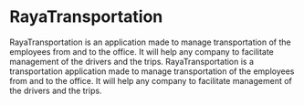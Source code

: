 # RayaTransportation
RayaTransportation is an application made to manage transportation of the employees from and to the office. It will help any company to facilitate management of the drivers and the trips.
RayaTransportation is a transportation application made to manage transportation of the employees from and to the office. It will help any company to facilitate management of the drivers and the trips.
